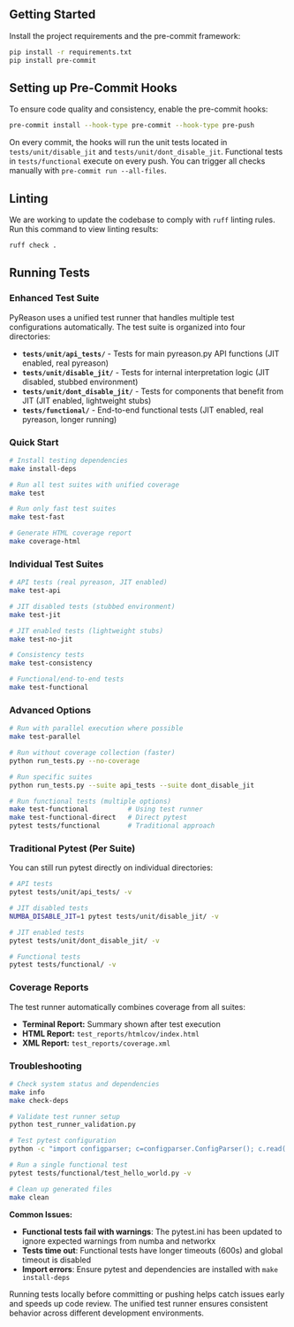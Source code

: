 
## Getting Started

Install the project requirements and the pre-commit framework:

```bash
pip install -r requirements.txt
pip install pre-commit
```

## Setting up Pre-Commit Hooks

To ensure code quality and consistency, enable the pre-commit hooks:

```bash
pre-commit install --hook-type pre-commit --hook-type pre-push
```

On every commit, the hooks will run the unit tests located in
`tests/unit/disable_jit` and `tests/unit/dont_disable_jit`. Functional tests in
`tests/functional` execute on every push. You can trigger all checks manually
with `pre-commit run --all-files`.

## Linting

We are working to update the codebase to comply with `ruff` linting rules. Run
this command to view linting results:

```bash
ruff check .
```

## Running Tests

### Enhanced Test Suite

PyReason uses a unified test runner that handles multiple test configurations automatically. The test suite is organized into four directories:

- **`tests/unit/api_tests/`** - Tests for main pyreason.py API functions (JIT enabled, real pyreason)
- **`tests/unit/disable_jit/`** - Tests for internal interpretation logic (JIT disabled, stubbed environment)
- **`tests/unit/dont_disable_jit/`** - Tests for components that benefit from JIT (JIT enabled, lightweight stubs)
- **`tests/functional/`** - End-to-end functional tests (JIT enabled, real pyreason, longer running)

### Quick Start

```bash
# Install testing dependencies
make install-deps

# Run all test suites with unified coverage
make test

# Run only fast test suites
make test-fast

# Generate HTML coverage report
make coverage-html
```

### Individual Test Suites

```bash
# API tests (real pyreason, JIT enabled)
make test-api

# JIT disabled tests (stubbed environment)
make test-jit

# JIT enabled tests (lightweight stubs)
make test-no-jit

# Consistency tests
make test-consistency

# Functional/end-to-end tests
make test-functional
```

### Advanced Options

```bash
# Run with parallel execution where possible
make test-parallel

# Run without coverage collection (faster)
python run_tests.py --no-coverage

# Run specific suites
python run_tests.py --suite api_tests --suite dont_disable_jit

# Run functional tests (multiple options)
make test-functional          # Using test runner
make test-functional-direct   # Direct pytest
pytest tests/functional       # Traditional approach
```

### Traditional Pytest (Per Suite)

You can still run pytest directly on individual directories:

```bash
# API tests
pytest tests/unit/api_tests/ -v

# JIT disabled tests
NUMBA_DISABLE_JIT=1 pytest tests/unit/disable_jit/ -v

# JIT enabled tests
pytest tests/unit/dont_disable_jit/ -v

# Functional tests
pytest tests/functional/ -v
```

### Coverage Reports

The test runner automatically combines coverage from all suites:

- **Terminal Report:** Summary shown after test execution
- **HTML Report:** `test_reports/htmlcov/index.html`
- **XML Report:** `test_reports/coverage.xml`

### Troubleshooting

```bash
# Check system status and dependencies
make info
make check-deps

# Validate test runner setup
python test_runner_validation.py

# Test pytest configuration
python -c "import configparser; c=configparser.ConfigParser(); c.read('pytest.ini'); print('pytest.ini is valid')"

# Run a single functional test
pytest tests/functional/test_hello_world.py -v

# Clean up generated files
make clean
```

**Common Issues:**
- **Functional tests fail with warnings**: The pytest.ini has been updated to ignore expected warnings from numba and networkx
- **Tests time out**: Functional tests have longer timeouts (600s) and global timeout is disabled
- **Import errors**: Ensure pytest and dependencies are installed with `make install-deps`

Running tests locally before committing or pushing helps catch issues early and speeds up code review. The unified test runner ensures consistent behavior across different development environments.
